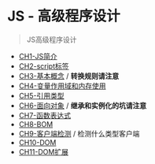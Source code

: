 # JS - 高级程序设计
> JS高级程序设计

* [CH1-JS简介](https://github.com/JiangWeixian/JS-Books/tree/master/JS%E9%AB%98%E7%BA%A7%E7%A8%8B%E5%BA%8F%E8%AE%BE%E8%AE%A1/CH1-Javascript%E7%AE%80%E4%BB%8B)
* [CH2-script标签](https://github.com/JiangWeixian/JS-Books/blob/master/JS%E9%AB%98%E7%BA%A7%E7%A8%8B%E5%BA%8F%E8%AE%BE%E8%AE%A1/CH2-script%E6%A0%87%E7%AD%BE/REAME.md)
* [CH3-基本概念](https://github.com/JiangWeixian/JS-Books/tree/master/JS%E9%AB%98%E7%BA%A7%E7%A8%8B%E5%BA%8F%E8%AE%BE%E8%AE%A1/CH3-%E5%9F%BA%E6%9C%AC%E6%A6%82%E5%BF%B5) / **转换规则请注意**
* [CH4-变量作用域和内存使用](https://github.com/JiangWeixian/JS-Books/tree/master/JS%E9%AB%98%E7%BA%A7%E7%A8%8B%E5%BA%8F%E8%AE%BE%E8%AE%A1/CH4-%E5%8F%98%E9%87%8F%E4%BD%9C%E7%94%A8%E5%9F%9F%E5%86%85%E5%AD%98)
* [CH5-引用类型](https://github.com/JiangWeixian/JS-Books/tree/master/JS%E9%AB%98%E7%BA%A7%E7%A8%8B%E5%BA%8F%E8%AE%BE%E8%AE%A1/CH5-%E5%BC%95%E7%94%A8%E7%B1%BB%E5%9E%8B)
* [CH6-面向对象](https://github.com/JiangWeixian/JS-Books/tree/master/JS%E9%AB%98%E7%BA%A7%E7%A8%8B%E5%BA%8F%E8%AE%BE%E8%AE%A1/CH6-%E9%9D%A2%E5%90%91%E5%AF%B9%E8%B1%A1) / **继承和实例化的坑请注意**
* [CH7-函数表达式](https://github.com/JiangWeixian/JS-Books/tree/master/JS%E9%AB%98%E7%BA%A7%E7%A8%8B%E5%BA%8F%E8%AE%BE%E8%AE%A1/CH7-%E5%87%BD%E6%95%B0%E8%A1%A8%E8%BE%BE%E5%BC%8F)
* [CH8-BOM](https://github.com/JiangWeixian/JS-Books/tree/master/JS%E9%AB%98%E7%BA%A7%E7%A8%8B%E5%BA%8F%E8%AE%BE%E8%AE%A1/CH8-BOM)
* [CH9-客户端检测](https://github.com/JiangWeixian/JS-Books/tree/master/JS%E9%AB%98%E7%BA%A7%E7%A8%8B%E5%BA%8F%E8%AE%BE%E8%AE%A1/CH9-%E5%AE%A2%E6%88%B7%E7%AB%AF%E6%A3%80%E6%B5%8B) / 检测什么类型客户端
* [CH10-DOM](https://github.com/JiangWeixian/JS-Books/tree/master/JS%E9%AB%98%E7%BA%A7%E7%A8%8B%E5%BA%8F%E8%AE%BE%E8%AE%A1/CH10-DOM)
* [CH11-DOM扩展]()